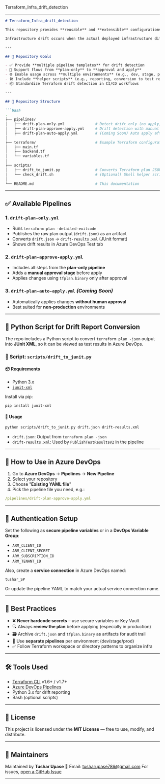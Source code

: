 Terraform_Infra_drift_detection

---

````markdown
# Terraform_Infra_drift_detection

This repository provides **reusable** and **extensible** configurations for detecting **Terraform infrastructure drift** using **Azure DevOps pipelines**.

Infrastructure drift occurs when the actual deployed infrastructure differs from what's defined in Terraform code. This repo automates drift detection and provides optional steps to manually review and apply changes safely.

---

## 📌 Repository Goals

- ✅ Provide **multiple pipeline templates** for drift detection
- 🔁 Support flows from **plan-only** to **approval and apply**
- 🌐 Enable usage across **multiple environments** (e.g., dev, stage, prod)
- 🛠️ Include **helper scripts** (e.g., reporting, conversion to test results)
- 📦 Standardize Terraform drift detection in CI/CD workflows

---

## 📁 Repository Structure

```bash
.
├── pipelines/
│   ├── drift-plan-only.yml              # Detect drift only (no apply)
│   ├── drift-plan-approve-apply.yml     # Drift detection with manual approval & apply
│   ├── drift-plan-auto-apply.yml        # (Coming Soon) Auto apply after drift
│
├── terraform/                           # Example Terraform configuration
│   ├── main.tf
│   ├── backend.tf
│   └── variables.tf
│
├── scripts/
│   ├── drift_to_junit.py                # Converts Terraform plan JSON to JUnit XML
│   └── check_drift.sh                   # (Optional) Shell helper script
│
└── README.md                            # This documentation
````

---

## ✅ Available Pipelines

### 1. `drift-plan-only.yml`

* Runs `terraform plan -detailed-exitcode`
* Publishes the raw plan output (`drift.json`) as an artifact
* Converts `drift.json` → `drift-results.xml` (JUnit format)
* Shows drift results in Azure DevOps Test tab

### 2. `drift-plan-approve-apply.yml`

* Includes all steps from the **plan-only pipeline**
* Adds a **manual approval stage** before apply
* Applies changes using `tfplan.binary` only after approval

### 3. `drift-plan-auto-apply.yml` *(Coming Soon)*

* Automatically applies changes **without human approval**
* Best suited for **non-production** environments

---

## 🐍 Python Script for Drift Report Conversion

The repo includes a Python script to convert `terraform plan -json` output into **JUnit XML**, so it can be viewed as test results in Azure DevOps.

### 📄 Script: `scripts/drift_to_junit.py`

#### 📦 Requirements

* Python 3.x
* [`junit-xml`](https://pypi.org/project/junit-xml/)

Install via pip:

```bash
pip install junit-xml
```

#### 🧪 Usage

```bash
python scripts/drift_to_junit.py drift.json drift-results.xml
```

* `drift.json`: Output from `terraform plan -json`
* `drift-results.xml`: Used by `PublishTestResults@2` in the pipeline

---

## 🔁 How to Use in Azure DevOps

1. Go to **Azure DevOps** → **Pipelines** → **New Pipeline**
2. Select your repository
3. Choose "**Existing YAML file**"
4. Pick the pipeline file you need, e.g.:

```yaml
/pipelines/drift-plan-approve-apply.yml
```

---

## 🔐 Authentication Setup

Set the following as **secure pipeline variables** or in a **DevOps Variable Group**:

* `ARM_CLIENT_ID`
* `ARM_CLIENT_SECRET`
* `ARM_SUBSCRIPTION_ID`
* `ARM_TENANT_ID`

Also, create a **service connection** in Azure DevOps named:

```text
tushar_SP
```

Or update the pipeline YAML to match your actual service connection name.

---

## 📌 Best Practices

* ❌ **Never hardcode secrets** – use secure variables or Key Vault
* 🔍 Always **review the plan** before applying (especially in production)
* 🗃️ Archive `drift.json` and `tfplan.binary` as artifacts for audit trail
* 🔀 Use **separate pipelines** per environment (dev/stage/prod)
* ✅ Follow Terraform workspace or directory patterns to organize infra

---

## 🛠 Tools Used

* [Terraform CLI](https://developer.hashicorp.com/terraform/downloads) v1.6+ / v1.7+
* [Azure DevOps Pipelines](https://learn.microsoft.com/en-us/azure/devops/pipelines/)
* Python 3.x for drift reporting
* Bash (optional scripts)

---

## 📄 License

This project is licensed under the **MIT License** — free to use, modify, and distribute.

---

## 🙋 Maintainers

Maintained by **Tushar Upase**
📧 Email: [tusharupase786@gmail.com](mailto:tusharupase786@gmail.com)
For issues, [open a GitHub Issue](https://github.com/your-repo/issues)

---

```
